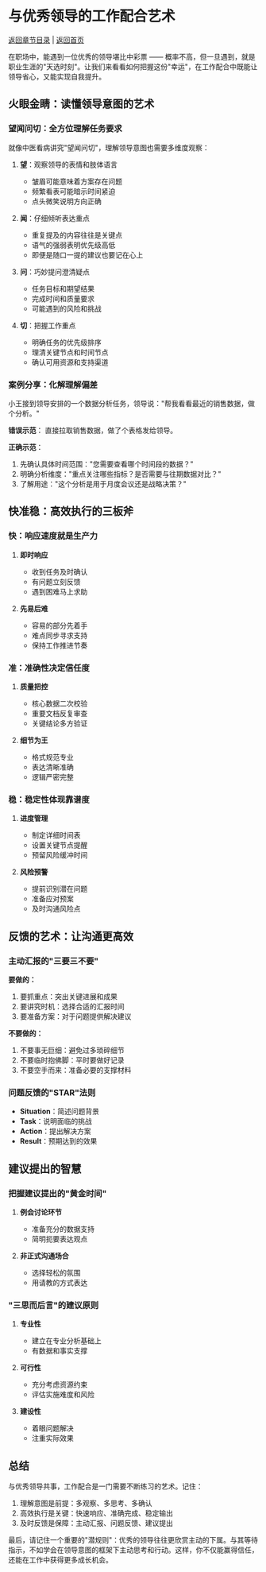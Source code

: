 # 与优秀领导的工作配合艺术

[返回章节目录](./index.md) | [返回首页](../README.md)

在职场中，能遇到一位优秀的领导堪比中彩票 —— 概率不高，但一旦遇到，就是职业生涯的"天选时刻"。让我们来看看如何把握这份"幸运"，在工作配合中既能让领导省心，又能实现自我提升。

## 火眼金睛：读懂领导意图的艺术

### 望闻问切：全方位理解任务要求

就像中医看病讲究"望闻问切"，理解领导意图也需要多维度观察：

1. **望**：观察领导的表情和肢体语言
   - 皱眉可能意味着方案存在问题
   - 频繁看表可能暗示时间紧迫
   - 点头微笑说明方向正确

2. **闻**：仔细倾听表达重点
   - 重复提及的内容往往是关键点
   - 语气的强弱表明优先级高低
   - 即便是随口一提的建议也要记在心上

3. **问**：巧妙提问澄清疑点
   - 任务目标和期望结果
   - 完成时间和质量要求
   - 可能遇到的风险和挑战

4. **切**：把握工作重点
   - 明确任务的优先级排序
   - 理清关键节点和时间节点
   - 确认可用资源和支持渠道

### 案例分享：化解理解偏差

小王接到领导安排的一个数据分析任务，领导说："帮我看看最近的销售数据，做个分析。"

**错误示范**：
直接拉取销售数据，做了个表格发给领导。

**正确示范**：
1. 先确认具体时间范围："您需要查看哪个时间段的数据？"
2. 明确分析维度："重点关注哪些指标？是否需要与往期数据对比？"
3. 了解用途："这个分析是用于月度会议还是战略决策？"

## 快准稳：高效执行的三板斧

### 快：响应速度就是生产力

1. **即时响应**
   - 收到任务及时确认
   - 有问题立刻反馈
   - 遇到困难马上求助

2. **先易后难**
   - 容易的部分先着手
   - 难点同步寻求支持
   - 保持工作推进节奏

### 准：准确性决定信任度

1. **质量把控**
   - 核心数据二次校验
   - 重要文档反复审查
   - 关键结论多方验证

2. **细节为王**
   - 格式规范专业
   - 表达清晰准确
   - 逻辑严密完整

### 稳：稳定性体现靠谱度

1. **进度管理**
   - 制定详细时间表
   - 设置关键节点提醒
   - 预留风险缓冲时间

2. **风险预警**
   - 提前识别潜在问题
   - 准备应对预案
   - 及时沟通风险点

## 反馈的艺术：让沟通更高效

### 主动汇报的"三要三不要"

**要做的：**
1. 要抓重点：突出关键进展和成果
2. 要讲究时机：选择合适的汇报时间
3. 要准备方案：对于问题提供解决建议

**不要做的：**
1. 不要事无巨细：避免过多琐碎细节
2. 不要临时抱佛脚：平时要做好记录
3. 不要空手而来：准备必要的支撑材料

### 问题反馈的"STAR"法则

- **Situation**：简述问题背景
- **Task**：说明面临的挑战
- **Action**：提出解决方案
- **Result**：预期达到的效果

## 建议提出的智慧

### 把握建议提出的"黄金时间"

1. **例会讨论环节**
   - 准备充分的数据支持
   - 简明扼要表达观点

2. **非正式沟通场合**
   - 选择轻松的氛围
   - 用请教的方式表达

### "三思而后言"的建议原则

1. **专业性**
   - 建立在专业分析基础上
   - 有数据和事实支撑

2. **可行性**
   - 充分考虑资源约束
   - 评估实施难度和风险

3. **建设性**
   - 着眼问题解决
   - 注重实际效果

## 总结

与优秀领导共事，工作配合是一门需要不断练习的艺术。记住：

1. 理解意图是前提：多观察、多思考、多确认
2. 高效执行是关键：快速响应、准确完成、稳定输出
3. 及时反馈是保障：主动汇报、问题反馈、建议提出

最后，请记住一个重要的"潜规则"：优秀的领导往往更欣赏主动的下属。与其等待指示，不如学会在领导意图的框架下主动思考和行动。这样，你不仅能赢得信任，还能在工作中获得更多成长机会。
